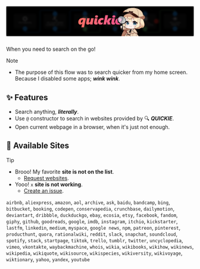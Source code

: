 # ![Quickie](.github/media/quickie-banner.png)

When you need to search on the go!

> [!NOTE]
>
> - The purpose of this flow was to search quicker from my home screen.
> Because I disabled some apps; **_wink wink_**.

## ✨ Features

- Search anything, **_literally_**.
- Use `@` constructor to search in websites provided by 🔍 **_QUICKIE_**.
- Open current webpage in a browser, when it's just not enough.

## 📍 Available Sites

> [!TIP]
>
> - Brooo! My favorite **site is not on the list**.
>   - [Request websites](https://github.com/rahaaatul/automate-flows/discussions/9).
> - Yooo! `x` **site is not working**.
>   - [Create an issue](https://github.com/rahaaatul/automate-flows/issues).

`airbnb`, `aliexpress`, `amazon`, `aol`, `archive`, `ask`, `baidu`, `bandcamp`, `bing`, `bitbucket`, `booking`, `codepen`, `conservapedia`, `crunchbase`, `dailymotion`, `deviantart`, `dribbble`, `duckduckgo`, `ebay`, `ecosia`, `etsy`, `facebook`, `fandom`, `giphy`, `github`, `goodreads`, `google`, `imdb`, `instagram`, `itchio`, `kickstarter`, `lastfm`, `linkedin`, `medium`, `myspace`, `google news`, `npm`, `patreon`, `pinterest`, `producthunt`, `quora`, `rationalwiki`, `reddit`, `slack`, `snapchat`, `soundcloud`, `spotify`, `stack`, `startpage`, `tiktok`, `trello`, `tumblr`, `twitter`, `uncyclopedia`, `vimeo`, `vkontakte`, `waybackmachine`, `whois`, `wikia`, `wikibooks`, `wikihow`, `wikinews`, `wikipedia`, `wikiquote`, `wikisource`, `wikispecies`, `wikiversity`, `wikivoyage`, `wiktionary`, `yahoo`, `yandex`, `youtube`

